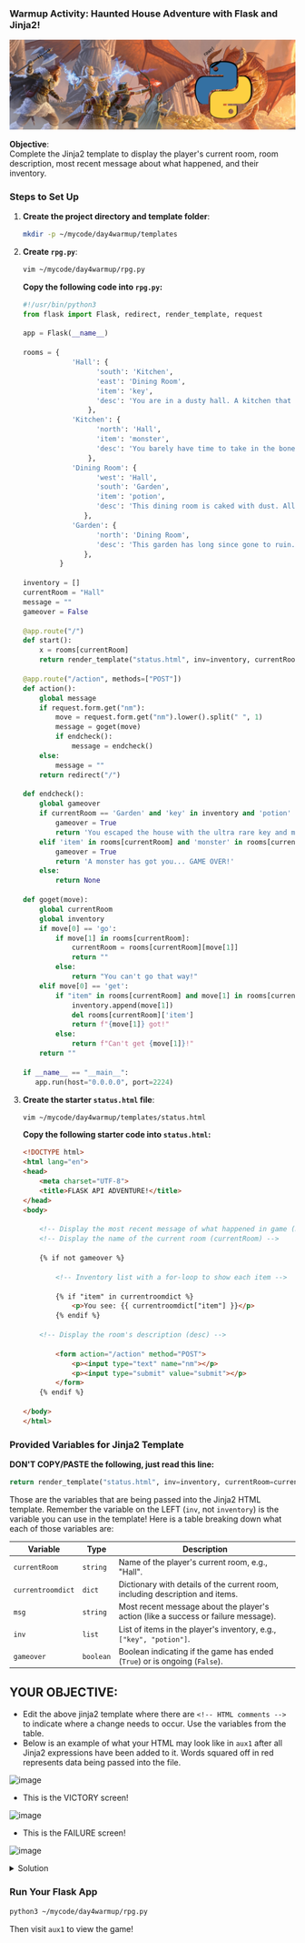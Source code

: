### Warmup Activity: Haunted House Adventure with Flask and Jinja2!

![Image description](https://github.com/csfeeser/images/blob/master/pythondragon.png?raw=true)

**Objective**:  
Complete the Jinja2 template to display the player's current room, room description, most recent message about what happened, and their inventory.

### Steps to Set Up

1. **Create the project directory and template folder**:

    ```bash
    mkdir -p ~/mycode/day4warmup/templates
    ```

0. **Create `rpg.py`**:

    ```bash
    vim ~/mycode/day4warmup/rpg.py
    ```

    **Copy the following code into `rpg.py`:**

    ```python
    #!/usr/bin/python3
    from flask import Flask, redirect, render_template, request

    app = Flask(__name__)

    rooms = {
                'Hall': {
                      'south': 'Kitchen',
                      'east': 'Dining Room',
                      'item': 'key',
                      'desc': 'You are in a dusty hall. A kitchen that smells of death is to the south. An equally dusty dining room lies to the east.'
                    },
                'Kitchen': {
                      'north': 'Hall',
                      'item': 'monster',
                      'desc': 'You barely have time to take in the bone-strewn kitchen before a monster rises from the shadows and LUNGES AT YOU!'
                    },
                'Dining Room': {
                      'west': 'Hall',
                      'south': 'Garden',
                      'item': 'potion',
                      'desc': 'This dining room is caked with dust. All of the food has long since been eaten by rats.'
                   },
                'Garden': {
                      'north': 'Dining Room',
                      'desc': 'This garden has long since gone to ruin. A rusty gate with a barely legible sign reads "I OPEN ONLY FOR THE HOLDER OF BOTH KEY AND POTION."'
                   },
             }

    inventory = []
    currentRoom = "Hall"
    message = ""
    gameover = False

    @app.route("/")
    def start():
        x = rooms[currentRoom]
        return render_template("status.html", inv=inventory, currentRoom=x, currentroomdict=rooms, msg=message, gameover=gameover)

    @app.route("/action", methods=["POST"])
    def action():
        global message
        if request.form.get("nm"):
            move = request.form.get("nm").lower().split(" ", 1)
            message = goget(move)
            if endcheck():
                message = endcheck()
        else:
            message = ""
        return redirect("/")

    def endcheck():
        global gameover
        if currentRoom == 'Garden' and 'key' in inventory and 'potion' in inventory:
            gameover = True
            return 'You escaped the house with the ultra rare key and magic potion... YOU WIN!'
        elif 'item' in rooms[currentRoom] and 'monster' in rooms[currentRoom]['item']:
            gameover = True
            return 'A monster has got you... GAME OVER!'
        else:
            return None

    def goget(move):
        global currentRoom
        global inventory
        if move[0] == 'go':
            if move[1] in rooms[currentRoom]:
                currentRoom = rooms[currentRoom][move[1]]
                return ""
            else:
                return "You can't go that way!"
        elif move[0] == 'get':
            if "item" in rooms[currentRoom] and move[1] in rooms[currentRoom]['item']:
                inventory.append(move[1])
                del rooms[currentRoom]['item']
                return f"{move[1]} got!"
            else:
                return f"Can't get {move[1]}!"
        return ""

    if __name__ == "__main__":
       app.run(host="0.0.0.0", port=2224)
    ```

0. **Create the starter `status.html` file**:

    ```bash
    vim ~/mycode/day4warmup/templates/status.html
    ```

    **Copy the following starter code into `status.html`:**

    ```html
    <!DOCTYPE html>
    <html lang="en">
    <head>
        <meta charset="UTF-8">
        <title>FLASK API ADVENTURE!</title>
    </head>
    <body>

        <!-- Display the most recent message of what happened in game (msg) -->
        <!-- Display the name of the current room (currentRoom) -->
    
        {% if not gameover %}

            <!-- Inventory list with a for-loop to show each item -->
            
            {% if "item" in currentroomdict %}
                <p>You see: {{ currentroomdict["item"] }}</p>
            {% endif %}

        <!-- Display the room's description (desc) -->
       
            <form action="/action" method="POST">
                <p><input type="text" name="nm"></p>
                <p><input type="submit" value="submit"></p>
            </form>
        {% endif %}

    </body>
    </html>
    ```

### Provided Variables for Jinja2 Template

**DON'T COPY/PASTE the following, just read this line:**

```python
return render_template("status.html", inv=inventory, currentRoom=currentRoom, currentroomdict=x, msg=message, gameover=gameover)
```

Those are the variables that are being passed into the Jinja2 HTML template. Remember the variable on the LEFT (`inv`, not `inventory`) is the variable you can use in the template! Here is a table breaking down what each of those variables are:

| Variable         | Type     | Description                                                                                     |
|------------------|----------|-------------------------------------------------------------------------------------------------|
| `currentRoom`    | `string` | Name of the player's current room, e.g., "Hall".                                                |
| `currentroomdict`| `dict`   | Dictionary with details of the current room, including description and items.                   |
| `msg`            | `string` | Most recent message about the player's action (like a success or failure message).              |
| `inv`            | `list`   | List of items in the player's inventory, e.g., `["key", "potion"]`.                            |
| `gameover`       | `boolean`| Boolean indicating if the game has ended (`True`) or is ongoing (`False`).                      |

## YOUR OBJECTIVE:

- Edit the above jinja2 template where there are `<!-- HTML comments -->` to indicate where a change needs to occur. Use the variables from the table.
- Below is an example of what your HTML may look like in `aux1` after all Jinja2 expressions have been added to it. Words squared off in red represents data being passed into the file.

![image](https://github.com/user-attachments/assets/c96c9568-aa90-4c0d-b12a-26b9cf75f531)

- This is the VICTORY screen!

![image](https://github.com/user-attachments/assets/24cc210e-adac-4a63-8c77-c50764d94063)

- This is the FAILURE screen!

![image](https://github.com/user-attachments/assets/f9e84cf7-d445-4d7a-a9a4-3f275fe3f63a)

<details>
<summary>Solution</summary>

```html
<!DOCTYPE html>
<html lang="en">
<head>
    <meta charset="UTF-8">
    <title>FLASK API ADVENTURE!</title>
</head>
<body>

    <!-- Display the most recent message -->
    <p><strong>{{ msg }}</strong></p>

    <!-- Display the name of the current room -->
    <p>You are in the {{ currentRoom }}.</p>
    
    {% if not gameover %}

        <!-- Inventory list -->
        <p>Inventory:</p>
        <ul>
            {% for item in inv %}
                <li>{{ item }}</li>
            {% endfor %}
        </ul>
        
        {% if "item" in currentroomdict %}
            <p>You see: {{ currentroomdict["item"] }}</p>
        {% endif %}

    <!-- Display the room's description -->
    <p>{{ currentroomdict.desc }}</p>
        
        <form action="/action" method="POST">
            <p><input type="text" name="nm"></p>
            <p><input type="submit" value="submit"></p>
        </form>
    {% endif %}

</body>
</html>
```

</details>

### Run Your Flask App
```bash
python3 ~/mycode/day4warmup/rpg.py
```

Then visit `aux1` to view the game!
